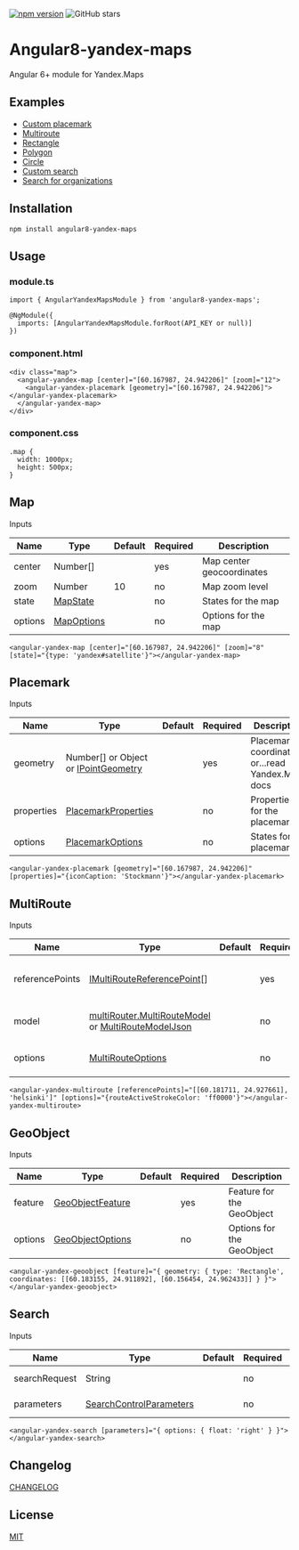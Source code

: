 [![npm version](https://badge.fury.io/js/angular8-yandex-maps.svg)](https://badge.fury.io/js/angular8-yandex-maps) ![GitHub stars](https://img.shields.io/github/stars/ddubrava/angular-yandex-maps?style=social)

# Angular8-yandex-maps
Angular 6+ module for Yandex.Maps

## Examples

- [Custom placemark](https://stackblitz.com/edit/custom-placemark)
- [Multiroute](https://stackblitz.com/edit/multiroute)
- [Rectangle](https://stackblitz.com/edit/rectangle)
- [Polygon](https://stackblitz.com/edit/geoobject-polygon)
- [Circle](https://stackblitz.com/edit/geoobject-circle)
- [Custom search](https://stackblitz.com/edit/custom-searchcontrol)
- [Search for organizations](https://stackblitz.com/edit/search-for-organizations)

## Installation

```
npm install angular8-yandex-maps
```

## Usage
### module.ts

```
import { AngularYandexMapsModule } from 'angular8-yandex-maps';

@NgModule({
  imports: [AngularYandexMapsModule.forRoot(API_KEY or null)]
})
```

### component.html

```
<div class="map">
  <angular-yandex-map [center]="[60.167987, 24.942206]" [zoom]="12">
    <angular-yandex-placemark [geometry]="[60.167987, 24.942206]"></angular-yandex-placemark>
  </angular-yandex-map>
</div>
```

### component.css

```
.map {
  width: 1000px;
  height: 500px;
}
```

## Map
Inputs

| Name    | Type         | Default | Required | Description               |
|---------|--------------|---------|----------|---------------------------|
| center  | Number[]     |         | yes      | Map center geocoordinates |
| zoom    | Number       | 10      | no       | Map zoom level            |
| state   | [MapState]   |         | no       | States for the map       |
| options | [MapOptions] |         | no       | Options for the map      |

[MapState]: https://tech.yandex.ru/maps/jsapi/doc/2.1/ref/reference/Map-docpage/#Map__param-state
[MapOptions]: https://tech.yandex.ru/maps/jsapi/doc/2.1/ref/reference/Map-docpage/#Map__param-options

```
<angular-yandex-map [center]="[60.167987, 24.942206]" [zoom]="8" [state]="{type: 'yandex#satellite'}"></angular-yandex-map>
```

## Placemark
Inputs

| Name       | Type                                   | Default | Required | Description                  |
|------------|----------------------------------------|---------|----------|------------------------------|
| geometry   | Number[] or Object or [IPointGeometry] |         | yes      | Placemark coordinates or...read Yandex.Maps docs    |
| properties | [PlacemarkProperties]                  |         | no       | Properties for the placemark |
| options    | [PlacemarkOptions]                     |         | no       | States for the placemark     |

[IPointGeometry]: https://tech.yandex.ru/maps/jsapi/doc/2.1/ref/reference/IPointGeometry-docpage
[PlacemarkProperties]: https://tech.yandex.ru/maps/jsapi/doc/2.1/ref/reference/Placemark-docpage/#Placemark__param-properties
[PlacemarkOptions]: https://tech.yandex.ru/maps/jsapi/doc/2.1/ref/reference/Placemark-docpage/#Placemark__param-options

```
<angular-yandex-placemark [geometry]="[60.167987, 24.942206]" [properties]="{iconCaption: 'Stockmann'}"></angular-yandex-placemark>
```

## MultiRoute
Inputs

| Name            | Type                                                    | Default | Required | Description                         |
|-----------------|---------------------------------------------------------|---------|----------|-------------------------------------|
| referencePoints | [IMultiRouteReferencePoint][][]                         |         | yes      | Reference points of the multi-route |
| model           | [multiRouter.MultiRouteModel] or  [MultiRouteModelJson] |         | no       | Properties for the multiroute       |
| options         | [MultiRouteOptions]                                     |         | no       | Options for the multiroute          |

[IMultiRouteReferencePoint]: https://tech.yandex.ru/maps/jsapi/doc/2.1/ref/reference/IMultiRouteReferencePoint-docpage/
[multiRouter.MultiRouteModel]: https://tech.yandex.ru/maps/jsapi/doc/2.1/ref/reference/multiRouter.MultiRouteModel-docpage/
[MultiRouteModelJson]: https://tech.yandex.ru/maps/jsapi/doc/2.1/ref/reference/IMultiRouteModelJson-docpage/
[multiRouter.MultiRouteModel]: https://tech.yandex.ru/maps/jsapi/doc/2.1/ref/reference/multiRouter.MultiRoute-docpage/#multiRouter.MultiRoute__param-options
[MultiRouteOptions]: https://tech.yandex.ru/maps/jsapi/doc/2.1/ref/reference/multiRouter.MultiRoute-docpage/#multiRouter.MultiRoute__param-options

```
<angular-yandex-multiroute [referencePoints]="[[60.181711, 24.927661], 'helsinki']" [options]="{routeActiveStrokeColor: 'ff0000'}"></angular-yandex-multiroute>
```

## GeoObject
Inputs

| Name    | Type               | Default | Required | Description               |
|---------|--------------------|---------|----------|---------------------------|
| feature | [GeoObjectFeature] |         | yes      | Feature for the GeoObject |
| options | [GeoObjectOptions] |         | no       | Options for the GeoObject |

[GeoObjectFeature]:https://tech.yandex.ru/maps/jsapi/doc/2.1/ref/reference/GeoObject-docpage/#GeoObject__param-feature
[GeoObjectOptions]:https://tech.yandex.ru/maps/jsapi/doc/2.1/ref/reference/GeoObject-docpage/#GeoObject__param-options

```
<angular-yandex-geoobject [feature]="{ geometry: { type: 'Rectangle', coordinates: [[60.183155, 24.911892], [60.156454, 24.962433]] } }"></angular-yandex-geoobject>
```

## Search
Inputs

| Name          | Type                      | Default | Required | Description                                   |
|---------------|---------------------------|---------|----------|-----------------------------------------------|
| searchRequest | String                    |         | no       | Force search. Example: [SearchRequestExample] |
| parameters    | [SearchControlParameters] |         | no       | Parameters for the Search                     |

[SearchRequestExample]: https://stackblitz.com/edit/search-for-organizations
[SearchControlParameters]: https://tech.yandex.ru/maps/jsapi/doc/2.1/ref/reference/control.SearchControl-docpage/#control.SearchControl__param-parameters

```
<angular-yandex-search [parameters]="{ options: { float: 'right' } }"></angular-yandex-search>
```

## Changelog
[CHANGELOG](https://github.com/ddubrava/angular-yandex-maps/blob/develop/CHANGELOG.md)

## License
[MIT](https://github.com/ddubrava/angular-yandex-maps/blob/develop/LICENSE.md)